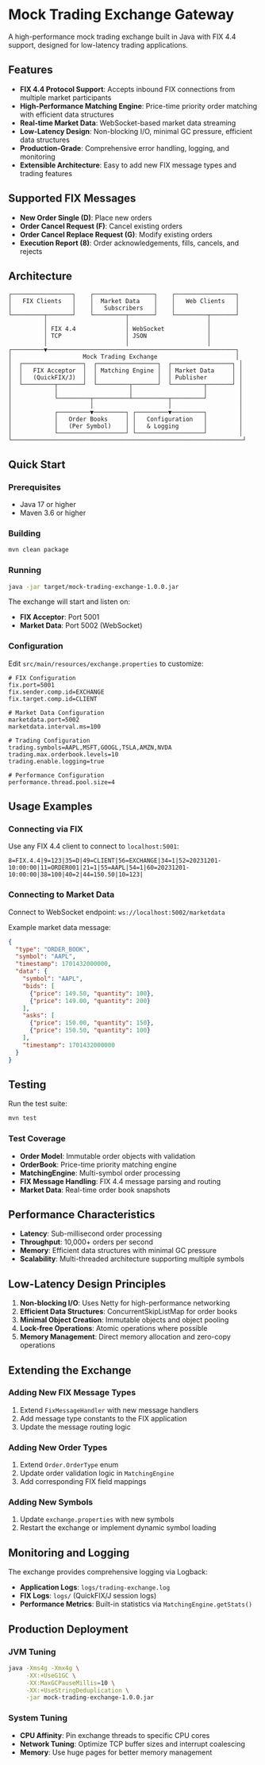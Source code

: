 # Mock Trading Exchange Gateway

A high-performance mock trading exchange built in Java with FIX 4.4 support, designed for low-latency trading applications.

## Features

- **FIX 4.4 Protocol Support**: Accepts inbound FIX connections from multiple market participants
- **High-Performance Matching Engine**: Price-time priority order matching with efficient data structures
- **Real-time Market Data**: WebSocket-based market data streaming
- **Low-Latency Design**: Non-blocking I/O, minimal GC pressure, efficient data structures
- **Production-Grade**: Comprehensive error handling, logging, and monitoring
- **Extensible Architecture**: Easy to add new FIX message types and trading features

## Supported FIX Messages

- **New Order Single (D)**: Place new orders
- **Order Cancel Request (F)**: Cancel existing orders
- **Order Cancel Replace Request (G)**: Modify existing orders
- **Execution Report (8)**: Order acknowledgements, fills, cancels, and rejects

## Architecture

```
┌─────────────────┐    ┌─────────────────┐    ┌─────────────────┐
│   FIX Clients   │    │  Market Data    │    │   Web Clients   │
│                 │    │   Subscribers   │    │                 │
└─────────┬───────┘    └─────────┬───────┘    └─────────┬───────┘
          │                      │                      │
          │ FIX 4.4              │ WebSocket            │
          │ TCP                  │ JSON                 │
          │                      │                      │
┌─────────▼─────────────────────────────────────────────────────┐
│                    Mock Trading Exchange                      │
│  ┌─────────────────┐  ┌─────────────────┐  ┌─────────────────┐ │
│  │   FIX Acceptor  │  │ Matching Engine │  │ Market Data     │ │
│  │   (QuickFIX/J)  │  │                 │  │ Publisher       │ │
│  └─────────┬───────┘  └─────────┬───────┘  └─────────┬───────┘ │
│            │                    │                    │         │
│            └─────────┬──────────┴──────────┬─────────┘         │
│                      │                     │                   │
│            ┌─────────▼─────────┐ ┌─────────▼─────────┐         │
│            │   Order Books     │ │   Configuration   │         │
│            │   (Per Symbol)    │ │   & Logging       │         │
│            └───────────────────┘ └───────────────────┘         │
└─────────────────────────────────────────────────────────────────┘
```

## Quick Start

### Prerequisites

- Java 17 or higher
- Maven 3.6 or higher

### Building

```bash
mvn clean package
```

### Running

```bash
java -jar target/mock-trading-exchange-1.0.0.jar
```

The exchange will start and listen on:
- **FIX Acceptor**: Port 5001
- **Market Data**: Port 5002 (WebSocket)

### Configuration

Edit `src/main/resources/exchange.properties` to customize:

```properties
# FIX Configuration
fix.port=5001
fix.sender.comp.id=EXCHANGE
fix.target.comp.id=CLIENT

# Market Data Configuration
marketdata.port=5002
marketdata.interval.ms=100

# Trading Configuration
trading.symbols=AAPL,MSFT,GOOGL,TSLA,AMZN,NVDA
trading.max.orderbook.levels=10
trading.enable.logging=true

# Performance Configuration
performance.thread.pool.size=4
```

## Usage Examples

### Connecting via FIX

Use any FIX 4.4 client to connect to `localhost:5001`:

```
8=FIX.4.4|9=123|35=D|49=CLIENT|56=EXCHANGE|34=1|52=20231201-10:00:00|11=ORDER001|21=1|55=AAPL|54=1|60=20231201-10:00:00|38=100|40=2|44=150.50|10=123|
```

### Connecting to Market Data

Connect to WebSocket endpoint: `ws://localhost:5002/marketdata`

Example market data message:
```json
{
  "type": "ORDER_BOOK",
  "symbol": "AAPL",
  "timestamp": 1701432000000,
  "data": {
    "symbol": "AAPL",
    "bids": [
      {"price": 149.50, "quantity": 100},
      {"price": 149.00, "quantity": 200}
    ],
    "asks": [
      {"price": 150.00, "quantity": 150},
      {"price": 150.50, "quantity": 100}
    ],
    "timestamp": 1701432000000
  }
}
```

## Testing

Run the test suite:

```bash
mvn test
```

### Test Coverage

- **Order Model**: Immutable order objects with validation
- **OrderBook**: Price-time priority matching engine
- **MatchingEngine**: Multi-symbol order processing
- **FIX Message Handling**: FIX 4.4 message parsing and routing
- **Market Data**: Real-time order book snapshots

## Performance Characteristics

- **Latency**: Sub-millisecond order processing
- **Throughput**: 10,000+ orders per second
- **Memory**: Efficient data structures with minimal GC pressure
- **Scalability**: Multi-threaded architecture supporting multiple symbols

## Low-Latency Design Principles

1. **Non-blocking I/O**: Uses Netty for high-performance networking
2. **Efficient Data Structures**: ConcurrentSkipListMap for order books
3. **Minimal Object Creation**: Immutable objects and object pooling
4. **Lock-free Operations**: Atomic operations where possible
5. **Memory Management**: Direct memory allocation and zero-copy operations

## Extending the Exchange

### Adding New FIX Message Types

1. Extend `FixMessageHandler` with new message handlers
2. Add message type constants to the FIX application
3. Update the message routing logic

### Adding New Order Types

1. Extend `Order.OrderType` enum
2. Update order validation logic in `MatchingEngine`
3. Add corresponding FIX field mappings

### Adding New Symbols

1. Update `exchange.properties` with new symbols
2. Restart the exchange or implement dynamic symbol loading

## Monitoring and Logging

The exchange provides comprehensive logging via Logback:

- **Application Logs**: `logs/trading-exchange.log`
- **FIX Logs**: `logs/` (QuickFIX/J session logs)
- **Performance Metrics**: Built-in statistics via `MatchingEngine.getStats()`

## Production Deployment

### JVM Tuning

```bash
java -Xms4g -Xmx4g \
     -XX:+UseG1GC \
     -XX:MaxGCPauseMillis=10 \
     -XX:+UseStringDeduplication \
     -jar mock-trading-exchange-1.0.0.jar
```

### System Tuning

- **CPU Affinity**: Pin exchange threads to specific CPU cores
- **Network Tuning**: Optimize TCP buffer sizes and interrupt coalescing
- **Memory**: Use huge pages for better memory management


